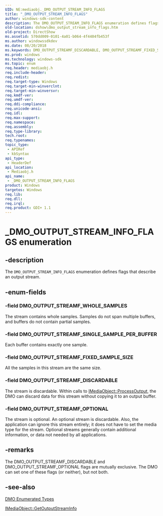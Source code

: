 ```yaml
---
UID: NE:mediaobj._DMO_OUTPUT_STREAM_INFO_FLAGS
title: "_DMO_OUTPUT_STREAM_INFO_FLAGS"
author: windows-sdk-content
description: The DMO_OUTPUT_STREAM_INFO_FLAGS enumeration defines flags that describe an output stream.
old-location: dshow\dmo_output_stream_info_flags.htm
old-project: DirectShow
ms.assetid: 570dd009-0101-4a01-b064-4f4404fb453f
ms.author: windowssdkdev
ms.date: 08/20/2018
ms.keywords: DMO_OUTPUT_STREAMF_DISCARDABLE, DMO_OUTPUT_STREAMF_FIXED_SAMPLE_SIZE, DMO_OUTPUT_STREAMF_OPTIONAL, DMO_OUTPUT_STREAMF_SINGLE_SAMPLE_PER_BUFFER, DMO_OUTPUT_STREAMF_WHOLE_SAMPLES, DMO_OUTPUT_STREAM_INFO_FLAGS , DMO_OUTPUT_STREAM_INFO_FLAGSEnumeration, _DMO_OUTPUT_STREAM_INFO_FLAGS, _DMO_OUTPUT_STREAM_INFO_FLAGS enumeration [DirectShow], dshow.dmo_output_stream_info_flags, mediaobj/DMO_OUTPUT_STREAMF_DISCARDABLE, mediaobj/DMO_OUTPUT_STREAMF_FIXED_SAMPLE_SIZE, mediaobj/DMO_OUTPUT_STREAMF_OPTIONAL, mediaobj/DMO_OUTPUT_STREAMF_SINGLE_SAMPLE_PER_BUFFER, mediaobj/DMO_OUTPUT_STREAMF_WHOLE_SAMPLES, mediaobj/_DMO_OUTPUT_STREAM_INFO_FLAGS
ms.prod: windows
ms.technology: windows-sdk
ms.topic: enum
req.header: mediaobj.h
req.include-header: 
req.redist: 
req.target-type: Windows
req.target-min-winverclnt: 
req.target-min-winversvr: 
req.kmdf-ver: 
req.umdf-ver: 
req.ddi-compliance: 
req.unicode-ansi: 
req.idl: 
req.max-support: 
req.namespace: 
req.assembly: 
req.type-library: 
tech.root: 
req.typenames: 
topic_type:
 - APIRef
 - kbSyntax
api_type:
 - HeaderDef
api_location:
 - Mediaobj.h
api_name:
 - _DMO_OUTPUT_STREAM_INFO_FLAGS
product: Windows
targetos: Windows
req.lib: 
req.dll: 
req.irql: 
req.product: GDI+ 1.1
---
```


# _DMO_OUTPUT_STREAM_INFO_FLAGS enumeration


## -description



The <code>DMO_OUTPUT_STREAM_INFO_FLAGS</code> enumeration defines flags that describe an output stream.




## -enum-fields




### -field DMO_OUTPUT_STREAMF_WHOLE_SAMPLES

The stream contains whole samples. Samples do not span multiple buffers, and buffers do not contain partial samples.


### -field DMO_OUTPUT_STREAMF_SINGLE_SAMPLE_PER_BUFFER

Each buffer contains exactly one sample.


### -field DMO_OUTPUT_STREAMF_FIXED_SAMPLE_SIZE

All the samples in this stream are the same size.


### -field DMO_OUTPUT_STREAMF_DISCARDABLE

The stream is discardable. Within calls to <a href="https://msdn.microsoft.com/1a3b1192-f1e9-4f04-b543-d38692502b8e">IMediaObject::ProcessOutput</a>, the DMO can discard data for this stream without copying it to an output buffer.


### -field DMO_OUTPUT_STREAMF_OPTIONAL

The stream is optional. An optional stream is discardable. Also, the application can ignore this stream entirely; it does not have to set the media type for the stream. Optional streams generally contain additional information, or data not needed by all applications.


## -remarks



The DMO_OUTPUT_STREAMF_DISCARDABLE and DMO_OUTPUT_STREAMF_OPTIONAL flags are mutually exclusive. The DMO can set one of these flags (or neither), but not both.




## -see-also




<a href="https://msdn.microsoft.com/5d60c902-5fb0-419b-b54d-5e3b543c5df8">DMO Enumerated Types</a>



<a href="https://msdn.microsoft.com/a21e9943-4aaf-4f0e-a92a-5fcd551fe7e1">IMediaObject::GetOutputStreamInfo</a>
 

 

